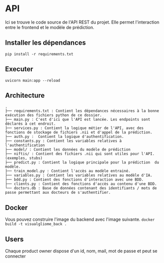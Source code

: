 # API
Ici se trouve le code source de l'API REST du projet.
Elle permet l'interaction entre le frontend et le modèle de prédiction.
## Installer les dépendances
```pip install -r requirements.txt```
## Executer
```uvicorn main:app --reload```
## Architecture
```
. 
├── requirements.txt : Contient les dépendances nécessaires à la bonne exécution des fichiers python de ce dossier. 
├── main.py : C'est d'ici que l'API est lancée. Les endpoints sont déclarés à cet endroit. 
├── services.py : Contient la logique métier de l'API, avec des fonctions de stockage de fichiers .nii et d'appel de la prédiction. 
├── auth.py :  Contient la logique d'authentification.  
├── constants.py : Contient les variables relatives à l'authentification
├── model/ : Contient les données du modèle de prédiction
├── niftis/ : Contient des fichiers .nii qui sont utiles pour l'API. (exemples, stubs)
├── predict.py : Contient la logique principale pour la prédiction  du modèle.
├── train_model.py : Contient l'accès au modèle entrainé.
├── variables.py : Contient les variables relatives au modèle d'IA.
├── bdd.py : Contient des fonctions d'interaction avec une BDD. 
├── clients.py : Contient des fonctions d'accès au contenu d'une BDD.
└── doctors.db : Base de données contenant des identifiants / mots de passe permettant aux docteurs de s'authentifier.
```

## Docker
Vous pouvez construire l'image du backend avec l'image suivante.
```docker build -t visualgliome_back .```

## Users
Chaque product owner dispose d'un id, nom, mail, mot de passe et peut se connecter
